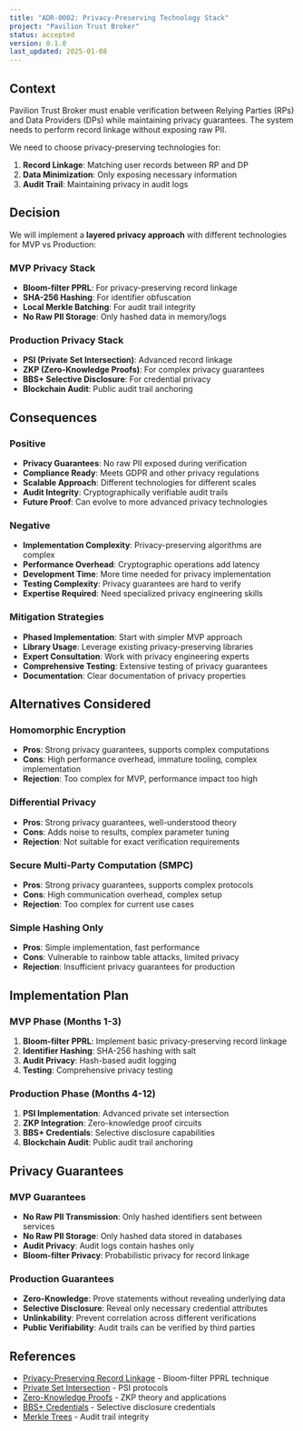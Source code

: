 ```yaml
---
title: "ADR-0002: Privacy-Preserving Technology Stack"
project: "Pavilion Trust Broker"
status: accepted
version: 0.1.0
last_updated: 2025-01-08
---
```


## Context

Pavilion Trust Broker must enable verification between Relying Parties (RPs) and Data Providers (DPs) while maintaining privacy guarantees. The system needs to perform record linkage without exposing raw PII.

We need to choose privacy-preserving technologies for:
1. **Record Linkage**: Matching user records between RP and DP
2. **Data Minimization**: Only exposing necessary information
3. **Audit Trail**: Maintaining privacy in audit logs

## Decision

We will implement a **layered privacy approach** with different technologies for MVP vs Production:

### MVP Privacy Stack
- **Bloom-filter PPRL**: For privacy-preserving record linkage
- **SHA-256 Hashing**: For identifier obfuscation
- **Local Merkle Batching**: For audit trail integrity
- **No Raw PII Storage**: Only hashed data in memory/logs

### Production Privacy Stack
- **PSI (Private Set Intersection)**: Advanced record linkage
- **ZKP (Zero-Knowledge Proofs)**: For complex privacy guarantees
- **BBS+ Selective Disclosure**: For credential privacy
- **Blockchain Audit**: Public audit trail anchoring

## Consequences

### Positive
- **Privacy Guarantees**: No raw PII exposed during verification
- **Compliance Ready**: Meets GDPR and other privacy regulations
- **Scalable Approach**: Different technologies for different scales
- **Audit Integrity**: Cryptographically verifiable audit trails
- **Future Proof**: Can evolve to more advanced privacy technologies

### Negative
- **Implementation Complexity**: Privacy-preserving algorithms are complex
- **Performance Overhead**: Cryptographic operations add latency
- **Development Time**: More time needed for privacy implementation
- **Testing Complexity**: Privacy guarantees are hard to verify
- **Expertise Required**: Need specialized privacy engineering skills

### Mitigation Strategies
- **Phased Implementation**: Start with simpler MVP approach
- **Library Usage**: Leverage existing privacy-preserving libraries
- **Expert Consultation**: Work with privacy engineering experts
- **Comprehensive Testing**: Extensive testing of privacy guarantees
- **Documentation**: Clear documentation of privacy properties

## Alternatives Considered

### Homomorphic Encryption
- **Pros**: Strong privacy guarantees, supports complex computations
- **Cons**: High performance overhead, immature tooling, complex implementation
- **Rejection**: Too complex for MVP, performance impact too high

### Differential Privacy
- **Pros**: Strong privacy guarantees, well-understood theory
- **Cons**: Adds noise to results, complex parameter tuning
- **Rejection**: Not suitable for exact verification requirements

### Secure Multi-Party Computation (SMPC)
- **Pros**: Strong privacy guarantees, supports complex protocols
- **Cons**: High communication overhead, complex setup
- **Rejection**: Too complex for current use cases

### Simple Hashing Only
- **Pros**: Simple implementation, fast performance
- **Cons**: Vulnerable to rainbow table attacks, limited privacy
- **Rejection**: Insufficient privacy guarantees for production

## Implementation Plan

### MVP Phase (Months 1-3)
1. **Bloom-filter PPRL**: Implement basic privacy-preserving record linkage
2. **Identifier Hashing**: SHA-256 hashing with salt
3. **Audit Privacy**: Hash-based audit logging
4. **Testing**: Comprehensive privacy testing

### Production Phase (Months 4-12)
1. **PSI Implementation**: Advanced private set intersection
2. **ZKP Integration**: Zero-knowledge proof circuits
3. **BBS+ Credentials**: Selective disclosure capabilities
4. **Blockchain Audit**: Public audit trail anchoring

## Privacy Guarantees

### MVP Guarantees
- **No Raw PII Transmission**: Only hashed identifiers sent between services
- **No Raw PII Storage**: Only hashed data stored in databases
- **Audit Privacy**: Audit logs contain hashes only
- **Bloom-filter Privacy**: Probabilistic privacy for record linkage

### Production Guarantees
- **Zero-Knowledge**: Prove statements without revealing underlying data
- **Selective Disclosure**: Reveal only necessary credential attributes
- **Unlinkability**: Prevent correlation across different verifications
- **Public Verifiability**: Audit trails can be verified by third parties

## References

- [Privacy-Preserving Record Linkage](https://www.thoughtworks.com/radar/techniques/privacy-preserving-record-linkage-pprl-using-bloom-filter) - Bloom-filter PPRL technique
- [Private Set Intersection](https://openmined.org/blog/private-set-intersection/) - PSI protocols
- [Zero-Knowledge Proofs](https://en.wikipedia.org/wiki/Zero-knowledge_proof) - ZKP theory and applications
- [BBS+ Credentials](https://blog.worldline.tech/2024/05/14/bbs-plus-credentials.html) - Selective disclosure credentials
- [Merkle Trees](https://transparency.dev/) - Audit trail integrity 